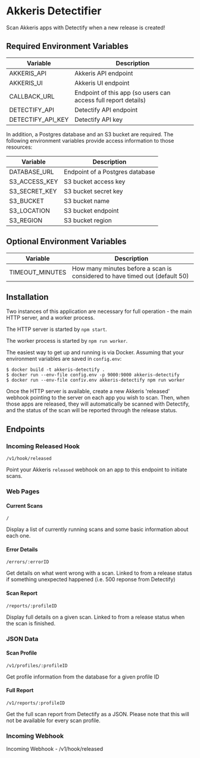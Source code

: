 # Akkeris Detectifier

Scan Akkeris apps with Detectify when a new release is created!

## Required Environment Variables

| Variable          | Description                                                     |
| ----------------- | --------------------------------------------------------------- |
| AKKERIS_API       | Akkeris API endpoint                                            |
| AKKERIS_UI        | Akkeris UI endpoint                                             |
| CALLBACK_URL      | Endpoint of this app (so users can access full report details)  |
| DETECTIFY_API     | Detectify API endpoint                                          |
| DETECTIFY_API_KEY | Detectify API key                                               |

In addition, a Postgres database and an S3 bucket are required. The following environment variables provide access information to those resources:

| Variable          | Description                       |
| ----------------- | --------------------------------- |
| DATABASE_URL      | Endpoint of a Postgres database   |
| S3_ACCESS_KEY     | S3 bucket access key              |
| S3_SECRET_KEY     | S3 bucket secret key              |
| S3_BUCKET         | S3 bucket name                    |
| S3_LOCATION       | S3 bucket endpoint                |
| S3_REGION         | S3 bucket region                  |

## Optional Environment Variables

| Variable        | Description                                                                 |
| --------------- | --------------------------------------------------------------------------- |
| TIMEOUT_MINUTES | How many minutes before a scan is considered to have timed out (default 50) |

## Installation

Two instances of this application are necessary for full operation - the main HTTP server, and a worker process. 

The HTTP server is started by `npm start`.

The worker process is started by `npm run worker`.

The easiest way to get up and running is via Docker. Assuming that your environment variables are saved in `config.env`:

```shell
$ docker build -t akkeris-detectify .
$ docker run --env-file config.env -p 9000:9000 akkeris-detectify
$ docker run --env-file confiv.env akkeris-detectify npm run worker
```

Once the HTTP server is available, create a new Akkeris 'released' webhook pointing to the server on each app you wish to scan. Then, when those apps are released, they will automatically be scanned with Detectify, and the status of the scan will be reported through the release status.

## Endpoints

### Incoming Released Hook

`/v1/hook/released`

Point your Akkeris `released` webhook on an app to this endpoint to initiate scans.

### Web Pages

#### Current Scans

`/`

Display a list of currently running scans and some basic information about each one.

#### Error Details

`/errors/:errorID`

Get details on what went wrong with a scan. Linked to from a release status if something unexpected happened (i.e. 500 reponse from Detectify)

#### Scan Report

`/reports/:profileID`

Display full details on a given scan. Linked to from a release status when the scan is finished.

### JSON Data

#### Scan Profile

`/v1/profiles/:profileID`

Get profile information from the database for a given profile ID

#### Full Report

`/v1/reports/:profileID`

Get the full scan report from Detectify as a JSON. Please note that this will not be available for every scan profile.

### Incoming Webhook

Incoming Webhook - /v1/hook/released






